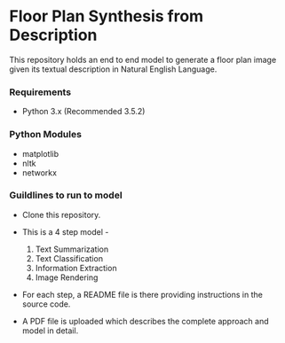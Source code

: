 # Floor Plan Synthesis from Description
This repository holds an end to end model to generate a floor plan image given its textual description in Natural English Language.

### Requirements
- Python 3.x (Recommended 3.5.2)

### Python Modules
- matplotlib
- nltk
- networkx

### Guildlines to run to model
- Clone this repository.
- This is a 4 step model - 
  1. Text Summarization
  2. Text Classification
  3. Information Extraction
  4. Image Rendering
  
- For each step, a README file is there providing instructions in the source code. 
- A PDF file is uploaded which describes the complete approach and model in detail.
 
